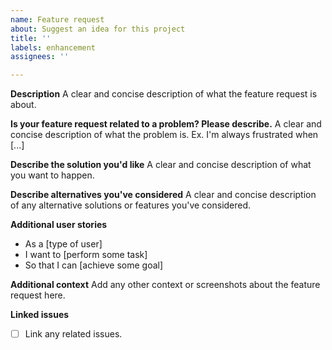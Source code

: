 ```yaml
---
name: Feature request
about: Suggest an idea for this project
title: ''
labels: enhancement
assignees: ''

---
```


**Description**
A clear and concise description of what the feature request is about.

**Is your feature request related to a problem? Please describe.**
A clear and concise description of what the problem is. Ex. I'm always frustrated when [...]

**Describe the solution you'd like**
A clear and concise description of what you want to happen.

**Describe alternatives you've considered**
A clear and concise description of any alternative solutions or features you've considered.

**Additional user stories**
- As a [type of user]
- I want to [perform some task] 
- So that I can [achieve some goal]

**Additional context**
Add any other context or screenshots about the feature request here.

**Linked issues**
- [ ] Link any related issues.
